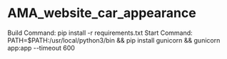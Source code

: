 # AMA_website_car_appearance
Build Command: pip install -r requirements.txt
Start Command: PATH=$PATH:/usr/local/python3/bin && pip install gunicorn && gunicorn app:app --timeout 600

